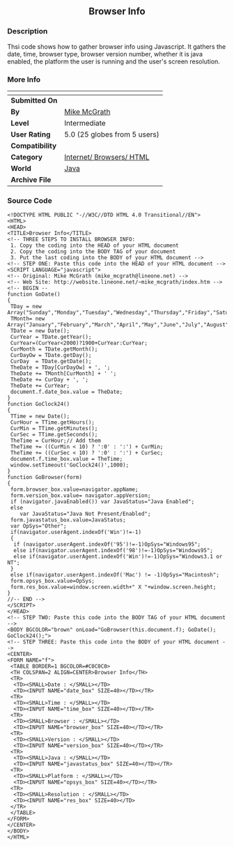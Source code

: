 ﻿<div align="center">

## Browser Info


</div>

### Description

Thsi code shows how to gather browser info using Javascript. It gathers the date, time, browser type, browser version number, whether it is java enabled, the platform the user is running and the user's screen resolution.
 
### More Info
 


<span>             |<span>
---                |---
**Submitted On**   |
**By**             |[Mike McGrath](https://github.com/Planet-Source-Code/PSCIndex/blob/master/ByAuthor/mike-mcgrath.md)
**Level**          |Intermediate
**User Rating**    |5.0 (25 globes from 5 users)
**Compatibility**  |
**Category**       |[Internet/ Browsers/ HTML](https://github.com/Planet-Source-Code/PSCIndex/blob/master/ByCategory/internet-browsers-html__2-68.md)
**World**          |[Java](https://github.com/Planet-Source-Code/PSCIndex/blob/master/ByWorld/java.md)
**Archive File**   |[](https://github.com/Planet-Source-Code/mike-mcgrath-browser-info__2-1768/archive/master.zip)





### Source Code

```
<!DOCTYPE HTML PUBLIC "-//W3C//DTD HTML 4.0 Transitional//EN">
<HTML>
<HEAD>
<TITLE>Browser Info</TITLE>
<!-- THREE STEPS TO INSTALL BROWSER INFO:
 1. Copy the coding into the HEAD of your HTML document
 2. Copy the coding into the BODY TAG of your document
 3. Put the last coding into the BODY of your HTML document -->
<!-- STEP ONE: Paste this code into the HEAD of your HTML document -->
<SCRIPT LANGUAGE="javascript">
<!-- Original: Mike McGrath (mike_mcgrath@lineone.net) -->
<!-- Web Site: http://website.lineone.net/~mike_mcgrath/index.htm -->
<!-- BEGIN --
function GoDate()
{
 TDay = new Array("Sunday","Monday","Tuesday","Wednesday","Thursday","Friday","Saturday");
 TMonth= new Array("January","February","March","April","May","June","July","August","September","October","November","December");
 TDate = new Date();
 CurYear = TDate.getYear();
 CurYear=(CurYear<2000)?1900+CurYear:CurYear;
 CurMonth = TDate.getMonth();
 CurDayOw = TDate.getDay();
 CurDay  = TDate.getDate();
 TheDate = TDay[CurDayOw] + ', ';
 TheDate += TMonth[CurMonth] + ' ';
 TheDate += CurDay + ', ';
 TheDate += CurYear;
 document.f.date_box.value = TheDate;
}
function GoClock24()
{
 TTime = new Date();
 CurHour = TTime.getHours();
 CurMin = TTime.getMinutes();
 CurSec = TTime.getSeconds();
 TheTime = CurHour;// Add them
 TheTime += ((CurMin < 10) ? ':0' : ':') + CurMin;
 TheTime += ((CurSec < 10) ? ':0' : ':') + CurSec;
 document.f.time_box.value = TheTime;
 window.setTimeout('GoClock24()',1000);
}
function GoBrowser(form)
{
 form.browser_box.value=navigator.appName;
 form.version_box.value= navigator.appVersion;
 if (navigator.javaEnabled()) var JavaStatus="Java Enabled";
 else
	var JavaStatus="Java Not Present/Enabled";
 form.javastatus_box.value=JavaStatus;
 var OpSys="Other";
 if(navigator.userAgent.indexOf('Win')!=-1)
 {
  if (navigator.userAgent.indexOf('95')!=-1)OpSys="Windows95";
  else if(navigator.userAgent.indexOf('98')!=-1)OpSys="Windows95";
  else if(navigator.userAgent.indexOf('Win')!=-1)OpSys="Windows3.1 or NT";
 }
 else if(navigator.userAgent.indexOf('Mac') != -1)OpSys="Macintosh";
 form.opsys_box.value=OpSys;
 form.res_box.value=window.screen.width+" X "+window.screen.height;
}
//-- END -->
</SCRIPT>
</HEAD>
<!-- STEP TWO: Paste this code into the BODY TAG of your HTML document -->
<BODY BGCOLOR="brown" onLoad="GoBrowser(this.document.f); GoDate(); GoClock24();">
<!-- STEP THREE: Paste this code into the BODY of your HTML document -->
<CENTER>
<FORM NAME="f">
 <TABLE BORDER=1 BGCOLOR=#C0C0C0>
 <TH COLSPAN=2 ALIGN=CENTER>Browser Info</TH>
 <TR>
  <TD><SMALL>Date : </SMALL></TD>
  <TD><INPUT NAME="date_box" SIZE=40></TD></TR>
 <TR>
  <TD><SMALL>Time : </SMALL></TD>
  <TD><INPUT NAME="time_box" SIZE=40></TD></TR>
 <TR>
  <TD><SMALL>Browser : </SMALL></TD>
  <TD><INPUT NAME="browser_box" SIZE=40></TD></TR>
 <TR>
  <TD><SMALL>Version : </SMALL></TD>
  <TD><INPUT NAME="version_box" SIZE=40></TD></TR>
 <TR>
  <TD><SMALL>Java : </SMALL></TD>
  <TD><INPUT NAME="javastatus_box" SIZE=40></TD></TR>
 <TR>
  <TD><SMALL>Platform : </SMALL></TD>
  <TD><INPUT NAME="opsys_box" SIZE=40></TD></TR>
 <TR>
  <TD><SMALL>Resolution : </SMALL></TD>
  <TD><INPUT NAME="res_box" SIZE=40></TD>
 </TR>
 </TABLE>
</FORM>
</CENTER>
</BODY>
</HTML>
```

